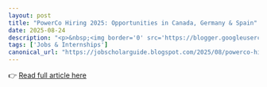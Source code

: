 ```yaml
---
layout: post
title: "PowerCo Hiring 2025: Opportunities in Canada, Germany & Spain"
date: 2025-08-24
description: "<p>&nbsp;<img border='0' src='https://blogger.googleusercontent.com/img/b/R29vZ2xl/AVvXsEj83se2C_MwjzDzq_Z7uOd3jjNwpFB2uQaU6Vae-OsHCB8NJT199H7JWq4yamVjs2cIEe3SbaHxANg2pEa9aqkZFY0OSmieMpUyAIzab6tv4PeFl3z0kManx_bmhLyyl7u92ODeFzCC6XkyQxOcfwaJg_ewX0ecs__TfuKIqqbmz6qfvTjXidG30UiMxGNd/s16000/1000289727.webp' style='text-align: center;' /></p><p>PowerCo is expanding its global footprint in 2025, with open roles across Canada, Germany, and Spain. Known for innovation in renewable energy, storage, and smart grids, PowerCo offers high‑growth careers in engineering, operations, IT, environmental management, and corporate services.</p><h2>About PowerCo: Global Energy Leader</h2><p>PowerCo delivers sustainable energy solutions worldwide. With a focus on decarbonization, grid modernization, and clean tech, PowerCo operates across continents and drives the energy transition. The company emphasizes a future‑oriented culture, ESG leadership, and strong governance.</p><h2>Why Work at PowerCo?</h2><ul><li>Competitive salaries, incentives, and benefits</li><li>Global career opportunities across Canada, Germany, and Spain</li><li>Cutting‑edge projects in renewables, storage, and smart grids</li><li>Inclusive, diverse, and safe workplace</li><li>Learning, mentorship, and leadership development</li></ul><h2>Locations Hiring in 2025</h2><div class='grid-locations'><section class='location-card'><h3>Canada</h3><ul class='job-list'><li>Toronto – Headquarters</li><li>Vancouver – Battery Technology Center</li><li>Calgary – Energy Storage Plant</li><li>Montreal – Data &amp; Analytics</li></ul><a class='link-btn' href='https://jobscholarguide.blogspot.com/feeds/posts/default?alt=rss' target='_blank'>Apply Here</a></section><section class='location-card'><h3>Germany</h3><ul class='job-list'><li>Wolfsburg – HQ &amp; R&amp;D</li><li>Munich – Battery Gigafactory</li><li>Berlin – Sustainability &amp; Policy</li><li>Stuttgart – Vehicle Electrification</li></ul><a class='link-btn' href='https://jobscholarguide.blogspot.com/feeds/posts/default?alt=rss' target='_blank'>Apply Here</a></section><section class='location-card'><h3>Spain</h3><ul class='job-list'><li>Madrid – Solar Project Coordination</li><li>Seville – Engineering &amp; Field Ops</li><li>Valencia – Customer Support &amp; Energy Analytics</li></ul><a class='link-btn' href='https://jobscholarguide.blogspot.com/feeds/posts/default?alt=rss' target='_blank'>Apply Here</a></section></div><h2>Salary &amp; Roles Snapshot</h2><p>PowerCo offers competitive compensation across roles. Estimates (annual):</p><table class='salary-table'><thead><tr><th>Position</th><th>Canada (CAD)</th><th>Germany (EUR)</th><th>Spain (EUR)</th></tr></thead><tbody><tr><td>Engineer</td><td>85,000 – 130,000</td><td>70,000 – 110,000</td><td>50,000 – 85,000</td></tr><tr><td>Technician</td><td>55,000 – 80,000</td><td>45,000 – 70,000</td><td>35,000 – 60,000</td></tr><tr><td>Data Scientist</td><td>90,000 – 140,000</td><td>80,000 – 120,000</td><td>60,000 – 100,000</td></tr><tr><td>Project Manager</td><td>95,000 – 145,000</td><td>85,000 – 125,000</td><td>65,000 – 105,000</td></tr><tr><td>HR/Admin</td><td>60,000 – 90,000</td><td>50,000 – 85,000</td><td>40,000 – 75,000</td></tr></tbody></table><p><em>Note: Figures are indicative and vary by role, experience, and location.</em></p><h2>Skills &amp; Qualifications PowerCo Looks For</h2><div class='grid-skills'><div class='skill-col'><strong>Hard Skills</strong><ul><li>Engineering (Mechanical, Electrical, Civil)</li><li>Renewable energy certifications (LEED, PMP)</li><li>Software Development (Python, Java, SQL)</li><li>Data Analysis &amp; AI</li><li>Environmental Science &amp; Policy</li><li>Multilingual abilities</li></ul></div><div class='skill-col'><strong>Soft Skills</strong><ul><li>Leadership &amp; teamwork</li><li>Problem-solving mindset</li><li>Adaptability in fast-paced environments</li><li>Strong communication</li><li>Cross-functional collaboration</li></ul></div></div><h2>Application Process</h2><ol><li>Online application via the official Careers Page</li><li>CV screening and role match</li><li>Online assessments (where required)</li><li>Interview rounds (HR, technical, managerial)</li><li>Offer &amp; onboarding with relocation support as needed</li></ol><h2>Graduate Programs &amp; Internships (PowerCo FutureForce 2025)</h2><p>Paid internships, graduate rotations, mentorship, and entry-level roles across Canada, Germany, and Spain.</p><h2>Work Culture &amp; ESG</h2><p>PowerCo emphasizes work‑life balance, innovation, transparent leadership, and a strong commitment to ESG and sustainability.</p><h2>Relocation &amp; Visa Assistance</h2><p>PowerCo offers visa sponsorship, relocation support, temporary housing, language training, and tax advice for eligible international candidates.</p><div class='apply-btn-wrapper'><button class='apply-btn'>Apply Now</button></div>"
tags: ['Jobs & Internships']
canonical_url: "https://jobscholarguide.blogspot.com/2025/08/powerco-hiring-2025-opportunities-in.html"
---
```


👉 [Read full article here](https://jobscholarguide.blogspot.com/2025/08/powerco-hiring-2025-opportunities-in.html)
